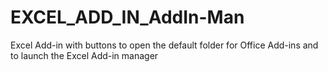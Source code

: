 # EXCEL_ADD_IN_AddIn-Man
Excel Add-in with buttons to open the default folder for Office Add-ins and to launch the Excel Add-in manager
